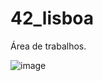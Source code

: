 # 42_lisboa

Área de trabalhos.

![image](https://user-images.githubusercontent.com/105389961/184242460-d414f3f2-26a3-4a37-80d3-5fce7c9dd55a.png)
